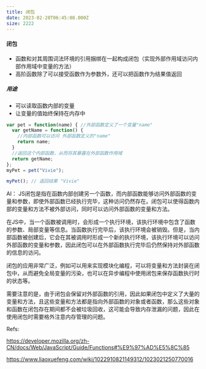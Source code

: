 ```yaml
---
title: 闭包
date: 2023-02-28T06:45:08.000Z
size: 2222
---
```

#### 闭包

- 函数和对其周围词法环境的引用捆绑在一起构成闭包（实现外部作用域访问内部作用域中变量的方法）
- 高阶函数除了可以接受函数作为参数外，还可以把函数作为结果值返回

##### 用途

- 可以读取函数内部的变量
- 让变量的值始终保持在内存中

```js
var pet = function(name) { //外部函数定义了一个变量"name"
  var getName = function() {
    //内部函数可以访问 外部函数定义的"name"
    return name;
  }
  //返回这个内部函数，从而将其暴露在外部函数作用域
  return getName;
};
myPet = pet("Vivie");

myPet(); // 返回结果 "Vivie"
```


AI：
JS闭包是指在函数内部创建另一个函数，而内部函数能够访问外部函数的变量和参数，即使外部函数已经执行完毕，这种访问仍然存在。闭包可以使得函数内部的变量和方法不被外部访问，同时可以访问外部函数的变量和方法。

在JS中，当一个函数被调用时，会形成一个执行环境，该执行环境中包含了函数的参数、局部变量等信息。当函数执行完毕后，该执行环境会被销毁。但是，当内部函数被创建后，它会在其被调用时形成一个新的执行环境，该执行环境可以访问外部函数的变量和参数，因此闭包可以在外部函数执行完毕后仍然保持对外部函数的信息的访问。

闭包的应用非常广泛，例如可以用来实现模块化编程，可以将变量和方法封装在闭包中，从而避免全局变量的污染，也可以在异步编程中使用闭包来保存函数执行时的状态等。

需要注意的是，由于闭包会保留对外部函数的引用，因此如果闭包中定义了大量的变量和方法，且这些变量和方法都是指向外部函数的对象或者函数，那么这些对象和函数在闭包存在期间都不会被垃圾回收，这可能会导致内存泄漏的问题，因此在使用闭包时需要格外注意内存管理的问题。


Refs:

https://developer.mozilla.org/zh-CN/docs/Web/JavaScript/Guide/Functions#%E9%97%AD%E5%8C%85

https://www.liaoxuefeng.com/wiki/1022910821149312/1023021250770016

